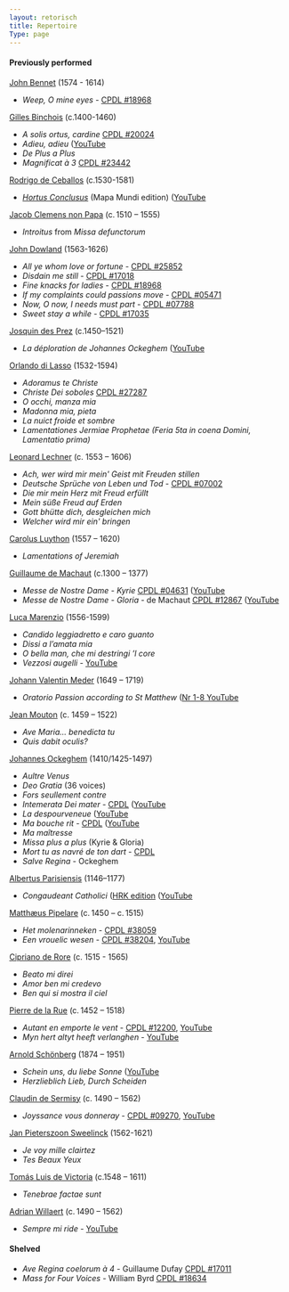 ```yaml
---
layout: retorisch
title: Repertoire
Type: page
---
```


#### Previously performed

[John Bennet](http://en.wikipedia.org/wiki/John_Bennet) (1574 - 1614)

* _Weep, O mine eyes_ - [CPDL #18968](http://www.cpdl.org/wiki/index.php/Weep,_O_Mine_Eyes_%28John_Bennet%29)

[Gilles Binchois](http://en.wikipedia.org/wiki/Gilles_Binchois) (c.1400-1460)

* _A solis ortus, cardine_  [CPDL #20024](http://www.cpdl.org/wiki/index.php/A_solis_ortus_cardine_a_4_%28Gilles_Binchois%29)
* _Adieu, adieu_ ([YouTube](http://www.youtube.com/watch?v=qv83yN8wQwY%29)
* _De Plus a Plus_
* _Magnificat à 3_  [CPDL #23442](http://www.cpdl.org/wiki/index.php/Magnificat_3ii_Toni_%28Gilles_Binchois%29)

[Rodrigo de Ceballos](http://en.wikipedia.org/wiki/Rodrigo_de_Ceballos) (c.1530-1581)

* _[Hortus Conclusus](/post/ceballos-hortus-conclusus)_ (Mapa Mundi edition) ([YouTube](http://www.youtube.com/watch?v=XoNlooK1tmg%29)

[Jacob Clemens non Papa](https://en.wikipedia.org/wiki/Jacob_Clemens_non_Papa) (c. 1510 – 1555)

* _Introitus_ from _Missa defunctorum_

[John Dowland](http://en.wikipedia.org/wiki/John_Dowland) (1563-1626)

* _All ye whom love or fortune_ - [CPDL #25852](http://www.cpdl.org/wiki/index.php/All_ye,_whom_love_or_fortune_hath_betrayed_%28John_Dowland%29)
* _Disdain me still_ - [CPDL #17018](http://www.cpdl.org/wiki/index.php/Disdain_me_still_%28John_Dowland%29)
* _Fine knacks for ladies_ - [CPDL #18968](http://www.cpdl.org/wiki/index.php/Fine_knacks_for_ladies_%28John_Dowland%29)
* _If my complaints could passions move_ - [CPDL #05471](http://www.cpdl.org/wiki/index.php/If_my_complaints_could_passions_move_%28John_Dowland%29)
* _Now, O now, I needs must part_ - [CPDL #07788](http://www.cpdl.org/wiki/index.php/Now,_O_now,_I_needs_must_part_%28John_Dowland%29)
* _Sweet stay a while_ - [CPDL #17035](http://www.cpdl.org/wiki/index.php/Sweet_stay_a_while_%28John_Dowland%29)

[Josquin des Prez](http://en.wikipedia.org/wiki/Josquin_des_Prez) (c.1450–1521)

* _La déploration de Johannes Ockeghem_ ([YouTube](http://www.youtube.com/watch?v=XrYCyopfo9Y%29)

[Orlando di Lasso](http://en.wikipedia.org/wiki/Orlando_di_Lasso) (1532-1594)

* _Adoramus te Christe_
* _Christe Dei soboles_  [CPDL #27287](http://www2.cpdl.org/wiki/index.php/Christe_Dei_soboles_%28Orlando_di_Lasso%29)
* _O occhi, manza mia_
* _Madonna mia, pieta_
* _La nuict froide et sombre_
* _Lamentationes Jermiae Prophetae (Feria 5ta in coena Domini, Lamentatio prima)_

[Leonard Lechner](https://en.wikipedia.org/wiki/Leonard_Lechner) (c. 1553 – 1606)

* _Ach, wer wird mir mein' Geist mit Freuden stillen_
* _Deutsche Sprüche von Leben und Tod_ - [CPDL #07002](http://www.cpdl.org/wiki/index.php/Deutsche_Sprüche_von_Leben_und_Tod_%28Leonhard_Lechner%29)
* _Die mir mein Herz mit Freud erfüllt_
* _Mein süße Freud auf Erden_
* _Gott bhütte dich, desgleichen mich_
* _Welcher wird mir ein' bringen_

[Carolus Luython](https://en.wikipedia.org/wiki/Carolus_Luython) (1557 – 1620)

* _Lamentations of Jeremiah_

[Guillaume de Machaut](http://en.wikipedia.org/wiki/Guillaume_de_Machaut) (c.1300 – 1377)

* _Messe de Nostre Dame - Kyrie_  [CPDL #04631](http://www.cpdl.org/wiki/index.php/Messe_de_Nostre_Dame_%28Guillaume_de_Machaut%29) ([YouTube](http://www.youtube.com/watch?v=11A4wqv8_wo%29)
* _Messe de Nostre Dame - Gloria_  - de Machaut [CPDL #12867](http://www.cpdl.org/wiki/index.php/Messe_de_Nostre_Dame_%28Guillaume_de_Machaut%29) ([YouTube](http://www.youtube.com/watch?v=7QuO50Kt1F8%29)

[Luca Marenzio](https://en.wikipedia.org/wiki/Luca_Marenzio) (1556-1599)

* _Candido leggiadretto e caro guanto_
* _Dissi a l’amata mia_
* _O bella man, che mi destringi ’l core_
* _Vezzosi augelli_ - [YouTube](https://www.youtube.com/watch?v=B1uroW--atA)

[Johann Valentin Meder](http://en.wikipedia.org/wiki/Johann_Valentin_Meder) (1649 – 1719)

* _Oratorio Passion according to St Matthew_ ([Nr 1-8 YouTube](http://www.youtube.com/watch?v=3U9tAktyrzw%29)

[Jean Mouton](https://en.wikipedia.org/wiki/Jean_Mouton) (c. 1459 – 1522)

* _Ave Maria… benedicta tu_
* _Quis dabit oculis?_

[Johannes Ockeghem](http://en.wikipedia.org/wiki/Johannes_Ockeghem) (1410/1425-1497)

* _Aultre Venus_
* _Deo Gratia_ (36 voices)
* _Fors seullement contre_
* _Intemerata Dei mater_ - [CPDL](http://www.cpdl.org/wiki/index.php/Intemerata_Dei_mater_%28Johannes_Ockeghem%29) ([YouTube](http://www.youtube.com/watch?v=ruDHDQXNF-I%29)
* _La despourveneue_ ([YouTube](http://www.youtube.com/watch?v=Ah-s1zANdBg%29)
* _Ma bouche rit_ - [CPDL](http://www.cpdl.org/wiki/index.php/Ma_bouche_rit_%28Johannes_Ockeghem%29) ([YouTube](http://www.youtube.com/watch?v=Eo1dM_KLwbc%29)
* _Ma maîtresse_
* _Missa plus a plus_ (Kyrie & Gloria)
* _Mort tu as navré de ton dart_ - [CPDL](http://www.cpdl.org/wiki/index.php/Mort_tu_as_navrè_de_ton_dart_%28Johannes_Ockeghem%29)
* _Salve Regina_ - Ockeghem

[Albertus Parisiensis](http://en.wikipedia.org/wiki/Albertus_Parisiensis) (1146–1177)

* _Congaudeant Catholici_ ([HRK edition](/post/parisiensis-congaudeant-catholici%29) ([YouTube](http://www.youtube.com/watch?v=ej5qJVDmPQo%29)

[Matthæus Pipelare](https://en.wikipedia.org/wiki/Matthaeus_Pipelare) (c. 1450 – c. 1515)

* _Het molenarinneken_ - [CPDL #38059](http://www.cpdl.org/wiki/index.php/Het_Molenarinneken_%28Matthaeus_Pipelare%29)
* _Een vrouelic wesen_ - [CPDL #38204](http://www2.cpdl.org/wiki/index.php/Een_vrouelic_wesen_%28Matthaeus_Pipelare%29), [YouTube](https://www.youtube.com/watch?v=2orB7-yPwvg)

[Cipriano de Rore](https://en.wikipedia.org/wiki/Cipriano_de_Rore) (c. 1515 - 1565)

* _Beato mi direi_
* _Amor ben mi credevo_
* _Ben qui si mostra il ciel_

[Pierre de la Rue](https://en.wikipedia.org/wiki/Pierre_de_la_Rue) (c. 1452 – 1518)

* _Autant en emporte le vent_ - [CPDL #12200](http://www.cpdl.org/wiki/index.php/Autant_en_emporte_le_vent_%28Pierre_de_La_Rue%29), [YouTube](https://www.youtube.com/watch?v=xb7b4DiXxkI)
* _Myn hert altyt heeft verlanghen_ - [YouTube](https://www.youtube.com/watch?v=BBnUMNzOxVA)

[Arnold Schönberg](http://en.wikipedia.org/wiki/Arnold_Schoenberg) (1874 – 1951)

* _Schein uns, du liebe Sonne_ ([YouTube](http://www.youtube.com/watch?v=u5DY9pvEGdg%29)
* _Herzlieblich Lieb, Durch Scheiden_

[Claudin de Sermisy](https://en.wikipedia.org/wiki/Claudin_de_Sermisy) (c. 1490 – 1562)

* _Joyssance vous donneray_ - [CPDL #09270](http://www.cpdl.org/wiki/index.php/Joyssance_vous_donneray_%28Claudin_de_Sermisy%29), [YouTube](https://www.youtube.com/watch?v=CyZTd1puy7k)

[Jan Pieterszoon Sweelinck](http://en.wikipedia.org/wiki/Jan_Pieterszoon_Sweelinck) (1562-1621)

* _Je voy mille clairtez_
* _Tes Beaux Yeux_

[Tomás Luis de Victoria](https://en.wikipedia.org/wiki/Tomás_Luis_de_Victoria) (c.1548 – 1611)

* _Tenebrae factae sunt_

[Adrian Willaert](https://en.wikipedia.org/wiki/Adrian_Willaert) (c. 1490 – 1562)

* _Sempre mi ride_ - [YouTube](https://www.youtube.com/watch?v=guLn_Jt7Nwg)


#### Shelved

* _Ave Regina coelorum à 4_  - Guillaume Dufay [CPDL #17011](http://www.cpdl.org/wiki/index.php/Ave_Regina_coelorum_a_4_%28Guillaume_Dufay%29)
* _Mass for Four Voices_ - William Byrd [CPDL #18634](http://www.cpdl.org/wiki/index.php/Mass_for_Four_Voices_%28William_Byrd%29)
